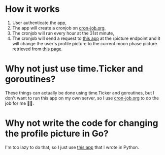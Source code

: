 # How it works
1. User authenticate the app,
2. The app will create a cronjob on [cron-job.org](https://cron-job.org),
3. The cronjob will run every hour at the 31st minute,
4. The cronjob will send a request to [this app](https://github.com/thansetan/twitter-moon) at the /picture endpoint and it will change the user's profile picture to the current moon phase picture retrieved from [this page](https://svs.gsfc.nasa.gov/5048).

# Why not just use time.Ticker and goroutines?
These things can actually be done using time.Ticker and goroutines, but I don't want to run this app on my own server, so I use [cron-job.org](https://cron-job.org) to do the job for me 👍🏻.

# Why not write the code for changing the profile picture in Go?
I'm too lazy to do that, so I just use [this app](https://github.com/thansetan/twitter-moon) that I wrote in Python.